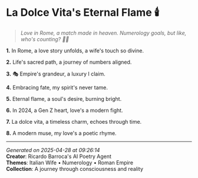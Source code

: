 # La Dolce Vita's Eternal Flame 🕯️

> *Love in Rome, a match made in heaven. Numerology goals, but like, who's counting? 💍🤝*

**1.** In Rome, a love story unfolds, a wife's touch so divine.


**2.** Life's sacred path, a journey of numbers aligned.


**3.** 🎭 Empire's grandeur, a luxury I claim.


**4.** Embracing fate, my spirit's never tame.


**5.** Eternal flame, a soul's desire, burning bright.


**6.** In 2024, a Gen Z heart, love's a modern fight.


**7.** La dolce vita, a timeless charm, echoes through time.


**8.** A modern muse, my love's a poetic rhyme.



---

*Generated on 2025-04-28 at 09:26:14*  
**Creator**: Ricardo Barroca's AI Poetry Agent  
**Themes**: Italian Wife • Numerology • Roman Empire  
**Collection**: A journey through consciousness and reality